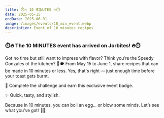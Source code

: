 ```yaml
---
title: ⏱️🔥 10 MINUTES 🔥⏱️
date: 2025-05-15
endDate: 2025-06-01
image: /images/events/10_min_event.webp
description: Event of 10 minutes recipes
---
```


### ⏱️🔥 The 10 MINUTES event has arrived on Jorbites! 🔥⏱️

Got no time but still want to impress with flavor? Think you’re the Speedy Gonzales of the kitchen? 💨🍽️
From May 15 to June 1, share recipes that can be made in 10 minutes or less. Yes, that's right — just enough time before your toast gets burnt.

🏅 Complete the challenge and earn this exclusive event badge.

✨ Quick, tasty, and stylish.

Because in 10 minutes, you can boil an egg… or blow some minds. Let’s see what you’ve got! 🥑💥
